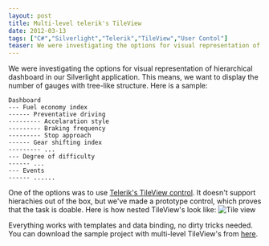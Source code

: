 ```yaml
---
layout: post
title: Multi-level telerik's TileView
date: 2012-03-13
tags: ["C#","Silverlight","Telerik","TileView","User Contol"]
teaser: We were investigating the options for visual representation of hierarchical dashboard in our Silverlight application. This means, we want to display the number of gauges with tree-like structure. Here is a sample...
---
```


We were investigating the options for visual representation of hierarchical dashboard in our Silverlight application. This means, we want to display the number of gauges with tree-like structure. Here is a sample:

    Dashboard
    --- Fuel economy index
    ------ Preventative driving
    --------- Accelaration style
    --------- Braking frequency
    --------- Stop approach
    ------ Gear shifting index
    --------- ...
    --- Degree of difficulty
    ------ ...
    --- Events
    ------ ......

One of the options was to use [Telerik's TileView control](http://www.telerik.com/products/silverlight/controls/tileview.aspx "Telerik"). It doesn't support hierachies out of the box, but we've made a prototype control, which proves that the task is doable. Here is how nested TileView's look like:
![Tile view](/tileview.png "Tile view")

Everything works with templates and data binding, no dirty tricks needed. You can download the sample project with multi-level TileView's from [here](https://skydrive.live.com/redir.aspx?cid=c010011792a4b538&resid=C010011792A4B538!128&parid=root "Multi-level TileView sample project").
